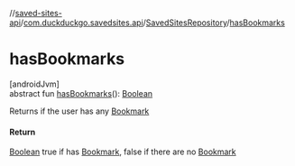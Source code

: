 //[saved-sites-api](../../../index.md)/[com.duckduckgo.savedsites.api](../index.md)/[SavedSitesRepository](index.md)/[hasBookmarks](has-bookmarks.md)

# hasBookmarks

[androidJvm]\
abstract fun [hasBookmarks](has-bookmarks.md)(): [Boolean](https://kotlinlang.org/api/latest/jvm/stdlib/kotlin/-boolean/index.html)

Returns if the user has any [Bookmark](../../com.duckduckgo.savedsites.api.models/-saved-site/-bookmark/index.md)

#### Return

[Boolean](https://kotlinlang.org/api/latest/jvm/stdlib/kotlin/-boolean/index.html) true if has [Bookmark](../../com.duckduckgo.savedsites.api.models/-saved-site/-bookmark/index.md), false if there are no [Bookmark](../../com.duckduckgo.savedsites.api.models/-saved-site/-bookmark/index.md)
